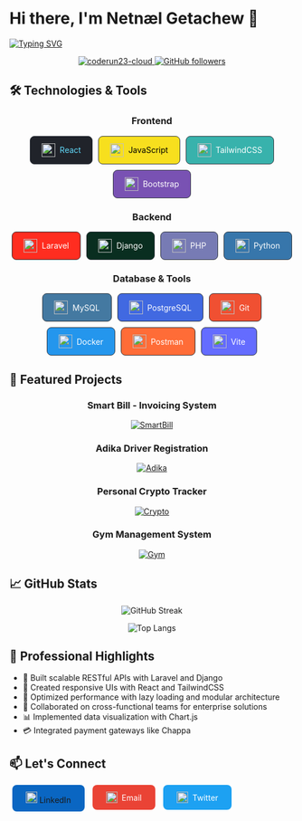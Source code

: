 # Hi there, I'm Netnæl Getachew 👋

[![Typing SVG](https://readme-typing-svg.demolab.com?font=Fira+Code&weight=600&size=24&pause=1000&color=4F46E5&width=435&lines=FullStack+Web+Developer;Laravel+%7C+React+%7C+Django+Expert;Clean+Code+Enthusiast)](https://git.io/typing-svg)

<p align="center">
  <a href="https://github.com/coderun23-cloud">
    <img src="https://komarev.com/ghpvc/?username=coderun23-cloud&label=Profile%20views&color=0e75b6&style=flat" alt="coderun23-cloud" />
  </a>
  <a href="https://github.com/coderun23-cloud?tab=followers">
    <img src="https://img.shields.io/github/followers/coderun23-cloud?label=Followers&style=social" alt="GitHub followers">
  </a>
</p>

## 🛠️ Technologies & Tools

<div align="center">

### Frontend
<div style="display: flex; flex-wrap: wrap; gap: 10px; justify-content: center; margin-bottom: 20px;">
  <a href="https://reactjs.org/" target="_blank" style="text-decoration: none;">
    <div style="background: #20232a; color: #61dafb; padding: 12px 20px; border-radius: 8px; display: flex; align-items: center; gap: 8px; transition: all 0.3s ease; border: 1px solid #2d333b;" onMouseOver="this.style.transform='scale(1.05)'; this.style.boxShadow='0 5px 15px rgba(97, 218, 251, 0.3)'" onMouseOut="this.style.transform='scale(1)'; this.style.boxShadow='none'">
      <img src="https://cdn.jsdelivr.net/gh/devicons/devicon/icons/react/react-original.svg" width="24" height="24" />
      <span>React</span>
    </div>
  </a>
  <a href="https://developer.mozilla.org/en-US/docs/Web/JavaScript" target="_blank" style="text-decoration: none;">
    <div style="background: #f7df1e; color: #000000; padding: 12px 20px; border-radius: 8px; display: flex; align-items: center; gap: 8px; transition: all 0.3s ease; border: 1px solid #2d333b;" onMouseOver="this.style.transform='scale(1.05)'; this.style.boxShadow='0 5px 15px rgba(247, 223, 30, 0.3)'" onMouseOut="this.style.transform='scale(1)'; this.style.boxShadow='none'">
      <img src="https://cdn.jsdelivr.net/gh/devicons/devicon/icons/javascript/javascript-original.svg" width="24" height="24" />
      <span>JavaScript</span>
    </div>
  </a>
  <a href="https://tailwindcss.com/" target="_blank" style="text-decoration: none;">
    <div style="background: #38b2ac; color: #ffffff; padding: 12px 20px; border-radius: 8px; display: flex; align-items: center; gap: 8px; transition: all 0.3s ease; border: 1px solid #2d333b;" onMouseOver="this.style.transform='scale(1.05)'; this.style.boxShadow='0 5px 15px rgba(56, 178, 172, 0.3)'" onMouseOut="this.style.transform='scale(1)'; this.style.boxShadow='none'">
      <img src="https://cdn.jsdelivr.net/gh/devicons/devicon/icons/tailwindcss/tailwindcss-plain.svg" width="24" height="24" />
      <span>TailwindCSS</span>
    </div>
  </a>
  <a href="https://getbootstrap.com/" target="_blank" style="text-decoration: none;">
    <div style="background: #7952b3; color: #ffffff; padding: 12px 20px; border-radius: 8px; display: flex; align-items: center; gap: 8px; transition: all 0.3s ease; border: 1px solid #2d333b;" onMouseOver="this.style.transform='scale(1.05)'; this.style.boxShadow='0 5px 15px rgba(121, 82, 179, 0.3)'" onMouseOut="this.style.transform='scale(1)'; this.style.boxShadow='none'">
      <img src="https://cdn.jsdelivr.net/gh/devicons/devicon/icons/bootstrap/bootstrap-original.svg" width="24" height="24" />
      <span>Bootstrap</span>
    </div>
  </a>
</div>

### Backend
<div style="display: flex; flex-wrap: wrap; gap: 10px; justify-content: center; margin-bottom: 20px;">
  <a href="https://laravel.com/" target="_blank" style="text-decoration: none;">
    <div style="background: #ff2d20; color: #ffffff; padding: 12px 20px; border-radius: 8px; display: flex; align-items: center; gap: 8px; transition: all 0.3s ease; border: 1px solid #2d333b;" onMouseOver="this.style.transform='scale(1.05)'; this.style.boxShadow='0 5px 15px rgba(255, 45, 32, 0.3)'" onMouseOut="this.style.transform='scale(1)'; this.style.boxShadow='none'">
      <img src="https://cdn.jsdelivr.net/gh/devicons/devicon/icons/laravel/laravel-plain.svg" width="24" height="24" />
      <span>Laravel</span>
    </div>
  </a>
  <a href="https://www.djangoproject.com/" target="_blank" style="text-decoration: none;">
    <div style="background: #092e20; color: #ffffff; padding: 12px 20px; border-radius: 8px; display: flex; align-items: center; gap: 8px; transition: all 0.3s ease; border: 1px solid #2d333b;" onMouseOver="this.style.transform='scale(1.05)'; this.style.boxShadow='0 5px 15px rgba(9, 46, 32, 0.3)'" onMouseOut="this.style.transform='scale(1)'; this.style.boxShadow='none'">
      <img src="https://cdn.jsdelivr.net/gh/devicons/devicon/icons/django/django-plain.svg" width="24" height="24" />
      <span>Django</span>
    </div>
  </a>
  <a href="https://www.php.net/" target="_blank" style="text-decoration: none;">
    <div style="background: #777bb4; color: #ffffff; padding: 12px 20px; border-radius: 8px; display: flex; align-items: center; gap: 8px; transition: all 0.3s ease; border: 1px solid #2d333b;" onMouseOver="this.style.transform='scale(1.05)'; this.style.boxShadow='0 5px 15px rgba(119, 123, 180, 0.3)'" onMouseOut="this.style.transform='scale(1)'; this.style.boxShadow='none'">
      <img src="https://cdn.jsdelivr.net/gh/devicons/devicon/icons/php/php-original.svg" width="24" height="24" />
      <span>PHP</span>
    </div>
  </a>
  <a href="https://www.python.org/" target="_blank" style="text-decoration: none;">
    <div style="background: #3776ab; color: #ffffff; padding: 12px 20px; border-radius: 8px; display: flex; align-items: center; gap: 8px; transition: all 0.3s ease; border: 1px solid #2d333b;" onMouseOver="this.style.transform='scale(1.05)'; this.style.boxShadow='0 5px 15px rgba(55, 118, 171, 0.3)'" onMouseOut="this.style.transform='scale(1)'; this.style.boxShadow='none'">
      <img src="https://cdn.jsdelivr.net/gh/devicons/devicon/icons/python/python-original.svg" width="24" height="24" />
      <span>Python</span>
    </div>
  </a>
</div>

### Database & Tools
<div style="display: flex; flex-wrap: wrap; gap: 10px; justify-content: center; margin-bottom: 20px;">
  <a href="https://www.mysql.com/" target="_blank" style="text-decoration: none;">
    <div style="background: #4479a1; color: #ffffff; padding: 12px 20px; border-radius: 8px; display: flex; align-items: center; gap: 8px; transition: all 0.3s ease; border: 1px solid #2d333b;" onMouseOver="this.style.transform='scale(1.05)'; this.style.boxShadow='0 5px 15px rgba(68, 121, 161, 0.3)'" onMouseOut="this.style.transform='scale(1)'; this.style.boxShadow='none'">
      <img src="https://cdn.jsdelivr.net/gh/devicons/devicon/icons/mysql/mysql-original.svg" width="24" height="24" />
      <span>MySQL</span>
    </div>
  </a>
  <a href="https://www.postgresql.org/" target="_blank" style="text-decoration: none;">
    <div style="background: #4169e1; color: #ffffff; padding: 12px 20px; border-radius: 8px; display: flex; align-items: center; gap: 8px; transition: all 0.3s ease; border: 1px solid #2d333b;" onMouseOver="this.style.transform='scale(1.05)'; this.style.boxShadow='0 5px 15px rgba(65, 105, 225, 0.3)'" onMouseOut="this.style.transform='scale(1)'; this.style.boxShadow='none'">
      <img src="https://cdn.jsdelivr.net/gh/devicons/devicon/icons/postgresql/postgresql-original.svg" width="24" height="24" />
      <span>PostgreSQL</span>
    </div>
  </a>
  <a href="https://git-scm.com/" target="_blank" style="text-decoration: none;">
    <div style="background: #f05032; color: #ffffff; padding: 12px 20px; border-radius: 8px; display: flex; align-items: center; gap: 8px; transition: all 0.3s ease; border: 1px solid #2d333b;" onMouseOver="this.style.transform='scale(1.05)'; this.style.boxShadow='0 5px 15px rgba(240, 80, 50, 0.3)'" onMouseOut="this.style.transform='scale(1)'; this.style.boxShadow='none'">
      <img src="https://cdn.jsdelivr.net/gh/devicons/devicon/icons/git/git-original.svg" width="24" height="24" />
      <span>Git</span>
    </div>
  </a>
  <a href="https://www.docker.com/" target="_blank" style="text-decoration: none;">
    <div style="background: #2496ed; color: #ffffff; padding: 12px 20px; border-radius: 8px; display: flex; align-items: center; gap: 8px; transition: all 0.3s ease; border: 1px solid #2d333b;" onMouseOver="this.style.transform='scale(1.05)'; this.style.boxShadow='0 5px 15px rgba(36, 150, 237, 0.3)'" onMouseOut="this.style.transform='scale(1)'; this.style.boxShadow='none'">
      <img src="https://cdn.jsdelivr.net/gh/devicons/devicon/icons/docker/docker-original.svg" width="24" height="24" />
      <span>Docker</span>
    </div>
  </a>
  <a href="https://postman.com" target="_blank" style="text-decoration: none;">
    <div style="background: #ff6c37; color: #ffffff; padding: 12px 20px; border-radius: 8px; display: flex; align-items: center; gap: 8px; transition: all 0.3s ease; border: 1px solid #2d333b;" onMouseOver="this.style.transform='scale(1.05)'; this.style.boxShadow='0 5px 15px rgba(255, 108, 55, 0.3)'" onMouseOut="this.style.transform='scale(1)'; this.style.boxShadow='none'">
      <img src="https://cdn.jsdelivr.net/gh/devicons/devicon/icons/postman/postman-original.svg" width="24" height="24" />
      <span>Postman</span>
    </div>
  </a>
  <a href="https://vitejs.dev/" target="_blank" style="text-decoration: none;">
    <div style="background: #646cff; color: #ffffff; padding: 12px 20px; border-radius: 8px; display: flex; align-items: center; gap: 8px; transition: all 0.3s ease; border: 1px solid #2d333b;" onMouseOver="this.style.transform='scale(1.05)'; this.style.boxShadow='0 5px 15px rgba(100, 108, 255, 0.3)'" onMouseOut="this.style.transform='scale(1)'; this.style.boxShadow='none'">
      <img src="https://cdn.jsdelivr.net/gh/devicons/devicon/icons/vitejs/vitejs-original.svg" width="24" height="24" />
      <span>Vite</span>
    </div>
  </a>
</div>

</div>

## 🚀 Featured Projects

<div align="center">

### Smart Bill - Invoicing System
[![SmartBill](https://github-readme-stats.vercel.app/api/pin/?username=coderun23-cloud&repo=Smart_Bill&theme=radical&show_owner=true)](https://github.com/coderun23-cloud/Smart_Bill)

### Adika Driver Registration
[![Adika](https://github-readme-stats.vercel.app/api/pin/?username=coderun23-cloud&repo=driver_registration&theme=radical&show_owner=true)](https://github.com/coderun23-cloud/driver_registration)

### Personal Crypto Tracker
[![Crypto](https://github-readme-stats.vercel.app/api/pin/?username=coderun23-cloud&repo=Personal-crypto-tracker&theme=radical&show_owner=true)](https://github.com/coderun23-cloud/Personal-crypto-tracker)

### Gym Management System
[![Gym](https://github-readme-stats.vercel.app/api/pin/?username=coderun23-cloud&repo=gym_manegement_system&theme=radical&show_owner=true)](https://github.com/coderun23-cloud/gym_manegement_system)

</div>

## 📈 GitHub Stats

<div align="center">
  
![GitHub Streak](https://streak-stats.demolab.com?user=coderun23-cloud&theme=radical&hide_border=true&date_format=M%20j%5B%2C%20Y%5D)
  
![Top Langs](https://github-readme-stats.vercel.app/api/top-langs/?username=coderun23-cloud&layout=compact&theme=radical&hide_border=true)

</div>

## 🌟 Professional Highlights

- 🔧 Built scalable RESTful APIs with Laravel and Django
- 🎨 Created responsive UIs with React and TailwindCSS
- 🚀 Optimized performance with lazy loading and modular architecture
- 🤝 Collaborated on cross-functional teams for enterprise solutions
- 📊 Implemented data visualization with Chart.js
- 💳 Integrated payment gateways like Chappa

## 📫 Let's Connect

<p align="center">
  <a href="https://linkedin.com/in/yourprofile" target="_blank" style="text-decoration: none;">
    <div style="background: #0A66C2; color: #ffffff; padding: 12px 24px; border-radius: 8px; display: inline-flex; align-items: center; gap: 8px; transition: all 0.3s ease; margin: 0 5px;" onMouseOver="this.style.transform='scale(1.05)'; this.style.boxShadow='0 5px 15px rgba(10, 102, 194, 0.3)'" onMouseOut="this.style.transform='scale(1)'; this.style.boxShadow='none'">
      <img src="https://cdn.jsdelivr.net/gh/devicons/devicon/icons/linkedin/linkedin-original.svg" width="20" height="20" />
      <span>LinkedIn</span>
    </div>
  </a>
  <a href="mailto:your.email@example.com" style="text-decoration: none;">
    <div style="background: #EA4335; color: #ffffff; padding: 12px 24px; border-radius: 8px; display: inline-flex; align-items: center; gap: 8px; transition: all 0.3s ease; margin: 0 5px;" onMouseOver="this.style.transform='scale(1.05)'; this.style.boxShadow='0 5px 15px rgba(234, 67, 53, 0.3)'" onMouseOut="this.style.transform='scale(1)'; this.style.boxShadow='none'">
      <img src="https://cdn.jsdelivr.net/gh/devicons/devicon/icons/google/google-original.svg" width="20" height="20" />
      <span>Email</span>
    </div>
  </a>
  <a href="https://twitter.com/yourhandle" target="_blank" style="text-decoration: none;">
    <div style="background: #1DA1F2; color: #ffffff; padding: 12px 24px; border-radius: 8px; display: inline-flex; align-items: center; gap: 8px; transition: all 0.3s ease; margin: 0 5px;" onMouseOver="this.style.transform='scale(1.05)'; this.style.boxShadow='0 5px 15px rgba(29, 161, 242, 0.3)'" onMouseOut="this.style.transform='scale(1)'; this.style.boxShadow='none'">
      <img src="https://cdn.jsdelivr.net/gh/devicons/devicon/icons/twitter/twitter-original.svg" width="20" height="20" />
      <span>Twitter</span>
    </div>
  </a>
</p>
